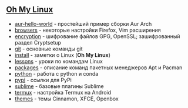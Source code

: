 ## [Oh My Linux](https://github.com/Koljasha/oh-my-linux/tree/master/install)

* [aur-hello-world](https://github.com/Koljasha/Linux/tree/master/aur-hello-world) - простейший пример сборки Aur Arch
* [browsers](https://github.com/Koljasha/Linux/tree/master/browsers) - некоторые настройки Firefox, Vim расширения
* [encryption](https://github.com/Koljasha/Linux/tree/master/encryption) - шифрование файлов GPG, OpenSSL; зашифрованный раздел Cryptsetup
* [git](https://github.com/Koljasha/Linux/tree/master/git) - основные команды git
* [install](https://github.com/Koljasha/Linux/tree/master/install) - заметки о Linux (**Oh My Linux**)
* [lessons](https://github.com/Koljasha/Linux/tree/master/lessons) - уроки по командам Linux
* [packages](https://github.com/Koljasha/Linux/tree/master/packages) - описание команд пакетных менеджеров Apt и Pacman
* [python](https://github.com/Koljasha/Linux/tree/master/python) - работа с python и conda
* [pypi](https://github.com/Koljasha/Linux/tree/master/pypi) - ссылки для PyPi
* [sublime](https://github.com/Koljasha/Linux/tree/master/sublime) - базовые плагины Sublime
* [termux](https://github.com/Koljasha/Linux/tree/master/termux) - настройка Termux на Android
* [themes](https://github.com/Koljasha/Linux/tree/master/themes) - темы Cinnamon, XFCE, Openbox
